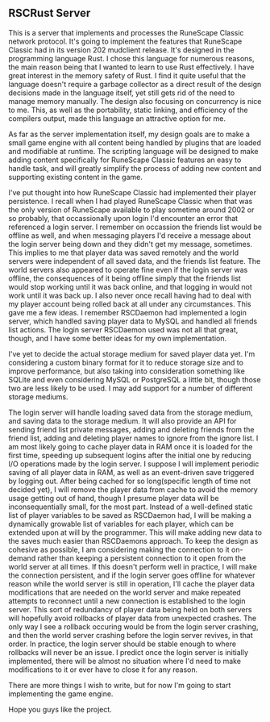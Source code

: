 ## RSCRust Server

This is a server that implements and processes the RuneScape Classic network protocol.
It's going to implement the features that RuneScape Classic had in its version 202 mudclient release.
It's designed in the programming language Rust.  I chose this language for numerous reasons, the main reason being that I wanted to learn to use Rust effectively.  I have great interest in the memory safety of Rust.  I find it quite useful that the language doesn't require a garbage collector as a direct result of the design decisions made in the language itself, yet still gets rid of the need to manage memory manually.  The design also focusing on concurrency is nice to me.  This, as well as the portability, static linking, and efficiency of the compilers output, made this language an attractive option for me.

As far as the server implementation itself, my design goals are to make a small game engine with all content being handled by plugins that are loaded and modifiable at runtime.  The scripting language will be designed to make adding content specifically for RuneScape Classic features an easy to handle task, and will greatly simplify the process of adding new content and supporting existing content in the game.

I've put thought into how RuneScape Classic had implemented their player persistence.  I recall when I had played RuneScape Classic when that was the only version of RuneScape available to play sometime around 2002 or so probably, that occassionally upon login I'd encounter an error that referenced a login server.  I remember on occassion the friends list would be offline as well, and when messaging players I'd receive a message about the login server being down and they didn't get my message, sometimes.  This implies to me that player data was saved remotely and the world servers were independent of all saved data, and the friends list feature.  The world servers also appeared to operate fine even if the login server was offline, the consequences of it being offline simply that the friends list would stop working until it was back online, and that logging in would not work until it was back up. I also never once recall having had to deal with my player account being rolled back at all under any circumstances.  This gave me a few ideas.
I remember RSCDaemon had implemented a login server, which handled saving player data to MySQL and handled all friends list actions.  The login server RSCDaemon used was not all that great, though, and I have some better ideas for my own implementation.

I've yet to decide the actual storage medium for saved player data yet.  I'm considering a custom binary format for it to reduce storage size and to improve performance, but also taking into consideration something like SQLite and even considering MySQL or PostgreSQL a little bit, though those two are less likely to be used.
I may add support for a number of different storage mediums.

The login server will handle loading saved data from the storage medium, and saving data to the storage medium.  It will also provide an API for sending friend list private messages, adding and deleting friends from the friend list, adding and deleting player names to ignore from the ignore list.
I am most likely going to cache player data in RAM once it is loaded for the first time, speeding up subsequent logins after the initial one by reducing I/O operations made by the login server.  I suppose I will implement periodic saving of all player data in RAM, as well as an event-driven save triggered by logging out.  After being cached for so long(specific length of time not decided yet), I will remove the player data from cache to avoid the memory usage getting out of hand, though I presume player data will be inconsequentially small, for the most part.
Instead of a well-defined static list of player variables to be saved as RSCDaemon had, I will be making a dynamically growable list of variables for each player, which can be extended upon at will by the programmer.  This will make adding new data to the saves much easier than RSCDaemons approach.
To keep the design as cohesive as possible, I am considering making the connection to it on-demand rather than keeping a persistent connection to it open from the world server at all times.  If this doesn't perform well in practice, I will make the connection persistent, and if the login server goes offline for whatever reason while the world server is still in operation, I'll cache the player data modifications that are needed on the world server and make repeated attempts to reconnect until a new connection is established to the login server.  This sort of redundancy of player data being held on both servers will hopefully avoid rollbacks of player data from unexpected crashes.  The only way I see a rollback occuring would be from the login server crashing, and then the world server crashing before the login server revives, in that order.  In practice, the login server should be stable enough to where rollbacks will never be an issue.  I predict once the login server is initially implemented, there will be almost no situation where I'd need to make modifications to it or ever have to close it for any reason.

There are more things I wish to write, but for now I'm going to start implementing the game engine.

Hope you guys like the project.
